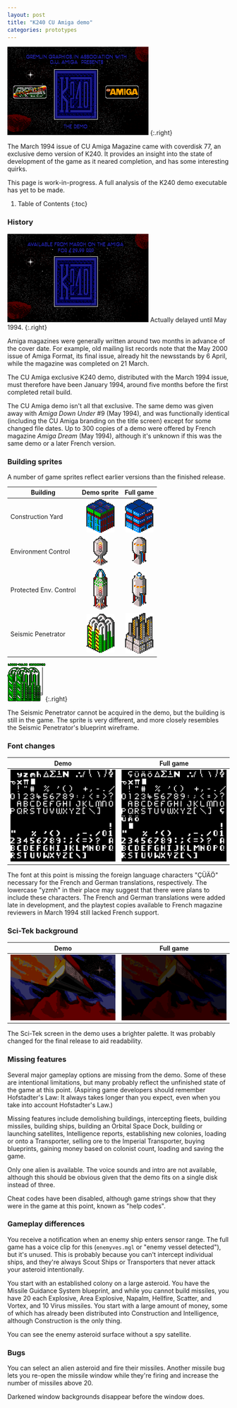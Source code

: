 ```yaml
---
layout: post
title: "K240 CU Amiga demo"
categories: prototypes
---
```


![K240: The Demo](../images/demo.png "K240: The Demo")
{:.right}

The March 1994 issue of CU Amiga Magazine came with coverdisk 77, an exclusive
demo version of K240. It provides an insight into the state of development of
the game as it neared completion, and has some interesting quirks.

This page is work-in-progress. A full analysis of the K240 demo executable has
yet to be made.

1. Table of Contents
{:toc}

### History

![K240: The Demo](../images/demo2.png "K240: The Demo")
Actually delayed until May 1994.
{:.right}

Amiga magazines were generally written around two months in advance of the cover
date. For example, old mailing list records note that the May 2000 issue of
Amiga Format, its final issue, already hit the newsstands by 6 April, while the
magazine was completed on 21 March.

The CU Amiga exclusive K240 demo, distributed with the March 1994 issue, must
therefore have been January 1994, around five months before the first completed
retail build.

The CU Amiga demo isn't all that exclusive. The same demo was given away with
_Amiga Down Under_ #9 (May 1994), and was functionally identical (including the
CU Amiga branding on the title screen) except for some changed file dates. Up to
300 copies of a demo were offered by French magazine _Amiga Dream_ (May 1994),
although it's unknown if this was the same demo or a later French version.

### Building sprites

A number of game sprites reflect earlier versions than the finished release.

| Building | Demo sprite | Full game |
|----------|:-----------:|:---------:|
| Construction Yard      | ![construction_yard](../images/buildings/construction_yard_demo.png "construction_yard_demo") | ![construction_yard](../images/buildings/construction_yard.png "construction_yard") |
| Environment Control    | ![environment_control](../images/buildings/environment_control_demo.png "environment_control_demo") |![environment_control](../images/buildings/environment_control.png "environment_control") |
| Protected Env. Control | ![protected_env_control](../images/buildings/protected_env_control_demo.png "protected_env_control_demo") |![protected_env_control](../images/buildings/protected_env_control.png "protected_env_control") |
| Seismic Penetrator     | ![seismic_penetrator](../images/buildings/seismic_penetrator_demo.gif "seismic_penetrator_demo") |![seismic_penetrator](../images/buildings/seismic_penetrator.gif "seismic_penetrator") |

![Seismic penetrator blueprint](../images/seismic-penetrator-blueprint.png "Seismic penetrator blueprint"){:.right}

The Seismic Penetrator cannot be acquired in the demo, but the building is still
in the game. The sprite is very different, and more closely resembles the
Seismic Penetrator's blueprint wireframe.

### Font changes

| Demo | Full game |
|------|-----------|
| ![demofont](../images/demofont.png "demofont") | ![font](../images/font.png "K240 font") |

The font at this point is missing the foreign language characters "ÇÜÄÖ"
necessary for the French and German translations, respectively. The lowercase
"yzmh" in their place may suggest that there were plans to include these
characters. The French and German translations were added late in development,
and the playtest copies available to French magazine reviewers in March 1994
still lacked French support.

### Sci-Tek background

| Demo | Full game |
|------|-----------|
| ![scitek_demo](../images/scitek_demo.png "scitek demo") | ![scitek](../images/scitek.png "Sci-Tek") |

The Sci-Tek screen in the demo uses a brighter palette. It was probably changed
for the final release to aid readability.

### Missing features

Several major gameplay options are missing from the demo. Some of these are
intentional limitations, but many probably reflect the unfinished state of the
game at this point. (Aspiring game developers should remember Hofstadter's Law:
It always takes longer than you expect, even when you take into account
Hofstadter's Law.)

Missing features include demolishing buildings, intercepting fleets, building
missiles, building ships, building an Orbital Space Dock, building or launching
satellites, Intelligence reports, establishing new colonies, loading or onto a
Transporter, selling ore to the Imperial Transporter, buying blueprints, gaining
money based on colonist count, loading and saving the game.

Only one alien is available. The voice sounds and intro are not available,
although this should be obvious given that the demo fits on a single disk
instead of three.

Cheat codes have been disabled, although game strings show that they were in the
game at this point, known as "help codes".

### Gameplay differences

You receive a notification when an enemy ship enters sensor range. The full game
has a voice clip for this (`enemyves.mgl` or "enemy vessel detected"), but it's
unused. This is probably because you can't intercept individual ships, and
they're always Scout Ships or Transporters that never attack your asteroid
intentionally.

You start with an established colony on a large asteroid. You have the Missile
Guidance System blueprint, and while you cannot build missiles, you have 20 each
Explosive, Area Explosive, Napalm, Hellfire, Scatter, and Vortex, and 10 Virus
missiles. You start with a large amount of money, some of which has already been
distributed into Construction and Intelligence, although Construction is the
only thing.

You can see the enemy asteroid surface without a spy satellite.

### Bugs

You can select an alien asteroid and fire their missiles. Another missile bug
lets you re-open the missile window while they're firing and increase the number
of missiles above 20.

Darkened window backgrounds disappear before the window does.
